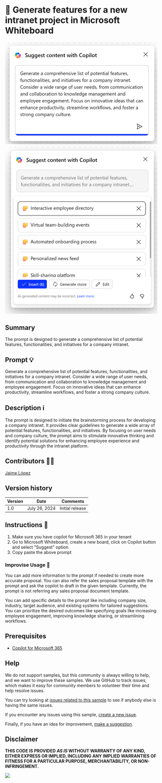 # 🚀 Generate features for a new intranet project in Microsoft Whiteboard

![Prompt query](./assets/microsoft-whiteboard-intranet-ideation-prompt-query.png)
![Demo answer](./assets/microsoft-whiteboard-intranet-ideation-prompt-response.png)

## Summary

The prompt is designed to generate a comprehensive list of potential features, functionalities, and initiatives for a company intranet.

## Prompt 💡

Generate a comprehensive list of potential features, functionalities, and initiatives for a company intranet. Consider a wide range of user needs, from communication and collaboration to knowledge management and employee engagement. Focus on innovative ideas that can enhance productivity, streamline workflows, and foster a strong company culture.

## Description ℹ️

The prompt is designed to initiate the brainstorming process for developing a company intranet. It provides clear guidelines to generate a wide array of potential features, functionalities, and initiatives. By focusing on user needs and company culture, the prompt aims to stimulate innovative thinking and identify potential solutions for enhancing employee experience and productivity through the intranet platform.

## Contributors 👨‍💻

[Jaime López](https://intranetfromthetrenches.substack.com/)

## Version history

Version|Date|Comments
-------|----|--------
1.0|July 26, 2024|Initial release


## Instructions 📝

1. Make sure you have copilot for Microsoft 365 in your tenant
2. Go to Microsoft Whiteboard, create a new board, click on Copilot button and select "Suggest" option
3. Copy paste the above prompt

### Improvise Usage 🚀
You can add more information to the prompt if needed to create more accurate proposal. You can also refer the sales proposal template with the prompt and ask the copilot to draft in the given template. Currently, the prompt is not referring any sales proposal document template.

You can add specific details to the prompt like including company size, industry, target audience, and existing systems for tailored suggestions.
You can prioritize the desired outcomes like specifying goals like increasing employee engagement, improving knowledge sharing, or streamlining workflows.

## Prerequisites

* [Copilot for Microsoft 365](https://developer.microsoft.com/microsoft-365/dev-program)

## Help

We do not support samples, but this community is always willing to help, and we want to improve these samples. We use GitHub to track issues, which makes it easy for  community members to volunteer their time and help resolve issues.

You can try looking at [issues related to this sample](https://github.com/pnp/copilot-prompts/issues?q=label%3A%22sample%3A%20whiteboard-intranet-ideation-prompt%22) to see if anybody else is having the same issues.

If you encounter any issues using this sample, [create a new issue](https://github.com/pnp/copilot-prompts/issues/new).

Finally, if you have an idea for improvement, [make a suggestion](https://github.com/pnp/copilot-prompts/issues/new).

## Disclaimer

**THIS CODE IS PROVIDED *AS IS* WITHOUT WARRANTY OF ANY KIND, EITHER EXPRESS OR IMPLIED, INCLUDING ANY IMPLIED WARRANTIES OF FITNESS FOR A PARTICULAR PURPOSE, MERCHANTABILITY, OR NON-INFRINGEMENT.**

![](https://m365-visitor-stats.azurewebsites.net/SamplesGallery/copilotprompts-whiteboard-intranet-ideation-prompt)
